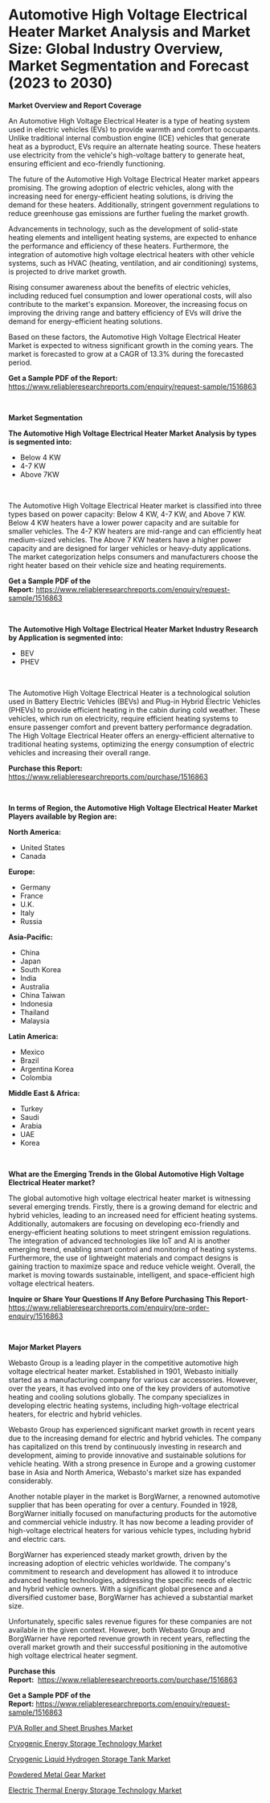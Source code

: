 <p><h1>Automotive High Voltage Electrical Heater Market Analysis and Market Size: Global Industry Overview, Market Segmentation and Forecast (2023 to 2030)</h1></p><p><strong>Market Overview and Report Coverage</strong></p>
<p><p>An Automotive High Voltage Electrical Heater is a type of heating system used in electric vehicles (EVs) to provide warmth and comfort to occupants. Unlike traditional internal combustion engine (ICE) vehicles that generate heat as a byproduct, EVs require an alternate heating source. These heaters use electricity from the vehicle's high-voltage battery to generate heat, ensuring efficient and eco-friendly functioning.</p><p>The future of the Automotive High Voltage Electrical Heater market appears promising. The growing adoption of electric vehicles, along with the increasing need for energy-efficient heating solutions, is driving the demand for these heaters. Additionally, stringent government regulations to reduce greenhouse gas emissions are further fueling the market growth.</p><p>Advancements in technology, such as the development of solid-state heating elements and intelligent heating systems, are expected to enhance the performance and efficiency of these heaters. Furthermore, the integration of automotive high voltage electrical heaters with other vehicle systems, such as HVAC (heating, ventilation, and air conditioning) systems, is projected to drive market growth.</p><p>Rising consumer awareness about the benefits of electric vehicles, including reduced fuel consumption and lower operational costs, will also contribute to the market's expansion. Moreover, the increasing focus on improving the driving range and battery efficiency of EVs will drive the demand for energy-efficient heating solutions.</p><p>Based on these factors, the Automotive High Voltage Electrical Heater Market is expected to witness significant growth in the coming years. The market is forecasted to grow at a CAGR of 13.3% during the forecasted period.</p></p>
<p><strong>Get a Sample PDF of the Report:</strong> <a href="https://www.reliableresearchreports.com/enquiry/request-sample/1516863">https://www.reliableresearchreports.com/enquiry/request-sample/1516863</a></p>
<p>&nbsp;</p>
<p><strong>Market Segmentation</strong></p>
<p><strong>The Automotive High Voltage Electrical Heater Market Analysis by types is segmented into:</strong></p>
<p><ul><li>Below 4 KW</li><li>4-7 KW</li><li>Above 7KW</li></ul></p>
<p>&nbsp;</p>
<p><p>The Automotive High Voltage Electrical Heater market is classified into three types based on power capacity: Below 4 KW, 4-7 KW, and Above 7 KW. Below 4 KW heaters have a lower power capacity and are suitable for smaller vehicles. The 4-7 KW heaters are mid-range and can efficiently heat medium-sized vehicles. The Above 7 KW heaters have a higher power capacity and are designed for larger vehicles or heavy-duty applications. The market categorization helps consumers and manufacturers choose the right heater based on their vehicle size and heating requirements.</p></p>
<p><strong>Get a Sample PDF of the Report:</strong>&nbsp;<a href="https://www.reliableresearchreports.com/enquiry/request-sample/1516863">https://www.reliableresearchreports.com/enquiry/request-sample/1516863</a></p>
<p>&nbsp;</p>
<p><strong>The Automotive High Voltage Electrical Heater Market Industry Research by Application is segmented into:</strong></p>
<p><ul><li>BEV</li><li>PHEV</li></ul></p>
<p>&nbsp;</p>
<p><p>The Automotive High Voltage Electrical Heater is a technological solution used in Battery Electric Vehicles (BEVs) and Plug-in Hybrid Electric Vehicles (PHEVs) to provide efficient heating in the cabin during cold weather. These vehicles, which run on electricity, require efficient heating systems to ensure passenger comfort and prevent battery performance degradation. The High Voltage Electrical Heater offers an energy-efficient alternative to traditional heating systems, optimizing the energy consumption of electric vehicles and increasing their overall range.</p></p>
<p><strong>Purchase this Report:</strong>&nbsp; <a href="https://www.reliableresearchreports.com/purchase/1516863">https://www.reliableresearchreports.com/purchase/1516863</a></p>
<p>&nbsp;</p>
<p><strong>In terms of Region, the Automotive High Voltage Electrical Heater Market Players available by Region are:</strong></p>
<p>
    <p> <strong> North America: </strong>
        <ul>
            <li>United States</li>
            <li>Canada</li>
        </ul>
        </p> 
    <p> <strong> Europe: </strong>
        <ul>
            <li>Germany</li>
            <li>France</li>
            <li>U.K.</li>
            <li>Italy</li>
            <li>Russia</li>
        </ul>
        </p> 
    <p> <strong> Asia-Pacific: </strong>
        <ul>
            <li>China</li>
            <li>Japan</li>
            <li>South Korea</li>
            <li>India</li>
            <li>Australia</li>
            <li>China Taiwan</li>
            <li>Indonesia</li>
            <li>Thailand</li>
            <li>Malaysia</li>
        </ul>
        </p> 
    <p> <strong> Latin America: </strong>
        <ul>
            <li>Mexico</li>
            <li>Brazil</li>
            <li>Argentina Korea</li>
            <li>Colombia</li>
        </ul>
        </p> 
    <p> <strong> Middle East & Africa: </strong>
        <ul>
            <li>Turkey</li>
            <li>Saudi</li>
            <li>Arabia</li>
            <li>UAE</li>
            <li>Korea</li>
        </ul>
    </p>
    </p>
<p>&nbsp;</p>
<p><strong>What are the Emerging Trends in the Global Automotive High Voltage Electrical Heater market?</strong></p>
<p><p>The global automotive high voltage electrical heater market is witnessing several emerging trends. Firstly, there is a growing demand for electric and hybrid vehicles, leading to an increased need for efficient heating systems. Additionally, automakers are focusing on developing eco-friendly and energy-efficient heating solutions to meet stringent emission regulations. The integration of advanced technologies like IoT and AI is another emerging trend, enabling smart control and monitoring of heating systems. Furthermore, the use of lightweight materials and compact designs is gaining traction to maximize space and reduce vehicle weight. Overall, the market is moving towards sustainable, intelligent, and space-efficient high voltage electrical heaters.</p></p>
<p><strong>Inquire or Share Your Questions If Any Before Purchasing This Report</strong>- <a href="https://www.reliableresearchreports.com/enquiry/pre-order-enquiry/1516863">https://www.reliableresearchreports.com/enquiry/pre-order-enquiry/1516863</a></p>
<p>&nbsp;</p>
<p><strong>Major Market Players</strong></p>
<p><p>Webasto Group is a leading player in the competitive automotive high voltage electrical heater market. Established in 1901, Webasto initially started as a manufacturing company for various car accessories. However, over the years, it has evolved into one of the key providers of automotive heating and cooling solutions globally. The company specializes in developing electric heating systems, including high-voltage electrical heaters, for electric and hybrid vehicles. </p><p>Webasto Group has experienced significant market growth in recent years due to the increasing demand for electric and hybrid vehicles. The company has capitalized on this trend by continuously investing in research and development, aiming to provide innovative and sustainable solutions for vehicle heating. With a strong presence in Europe and a growing customer base in Asia and North America, Webasto's market size has expanded considerably.</p><p>Another notable player in the market is BorgWarner, a renowned automotive supplier that has been operating for over a century. Founded in 1928, BorgWarner initially focused on manufacturing products for the automotive and commercial vehicle industry. It has now become a leading provider of high-voltage electrical heaters for various vehicle types, including hybrid and electric cars.</p><p>BorgWarner has experienced steady market growth, driven by the increasing adoption of electric vehicles worldwide. The company's commitment to research and development has allowed it to introduce advanced heating technologies, addressing the specific needs of electric and hybrid vehicle owners. With a significant global presence and a diversified customer base, BorgWarner has achieved a substantial market size.</p><p>Unfortunately, specific sales revenue figures for these companies are not available in the given context. However, both Webasto Group and BorgWarner have reported revenue growth in recent years, reflecting the overall market growth and their successful positioning in the automotive high voltage electrical heater segment.</p></p>
<p><strong>Purchase this Report:</strong>&nbsp;&nbsp;<a href="https://www.reliableresearchreports.com/purchase/1516863">https://www.reliableresearchreports.com/purchase/1516863</a></p>
<p></p>
<p><strong>Get a Sample PDF of the Report:</strong>&nbsp;<a href="https://www.reliableresearchreports.com/enquiry/request-sample/1516863">https://www.reliableresearchreports.com/enquiry/request-sample/1516863</a></p>
<p><p><a href="https://medium.com/@nilltanay7548659/pva-roller-and-sheet-brushes-market-trends-forecast-and-competitive-analysis-to-2030-d7530ec63864">PVA Roller and Sheet Brushes Market</a></p><p><a href="https://medium.com/@adibooy632501/cryogenic-energy-storage-technology-market-size-market-outlook-and-market-forecast-2023-to-2030-988d48970e19">Cryogenic Energy Storage Technology Market</a></p><p><a href="https://medium.com/@azadyoi012547/cryogenic-liquid-hydrogen-storage-tank-market-trends-forecast-and-competitive-analysis-to-2030-24fd827b489e">Cryogenic Liquid Hydrogen Storage Tank Market</a></p><p><a href="https://medium.com/@rfadda741254/powdered-metal-gear-market-the-key-to-successful-business-strategy-forecast-till-2030-9979e8824fbc">Powdered Metal Gear Market</a></p><p><a href="https://medium.com/@fitanstorm7845/decoding-electric-thermal-energy-storage-technology-market-metrics-market-share-trends-and-db63ac322a78">Electric Thermal Energy Storage Technology Market</a></p></p>